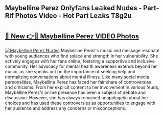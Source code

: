 ## Maybelline Perez Onlyf𝚊ns Le𝚊ked N𝚞des - Part-Rif Photos Video - Hot Part Le𝚊ks T8g2u

# <h2><a href="http://ab84043.deff.icu/?id=Maybelline+Perez">🔗 New 👉🔴 Maybelline Perez VIDEO Photos</a></h2>

[![Maybelline Perez N𝚞des](https://i.imgur.com/rIISA9y.gif)](http://ab84043.deff.icu/?id=Maybelline+Perez)
Maybelline Perez's music and message resonate with young audiences who find solace and strength in her vulnerability. She actively engages with her fans online, fostering a supportive and inclusive community. Her advocacy for mental health awareness extends beyond her music, as she speaks out on the importance of seeking help and normalizing conversations about mental illness. Like many social media personalities, Maybelline Perez has faced her fair share of controversies and criticisms. From her explicit content to her involvement in various feuds, Maybelline Perez's online presence has been a subject of debate and discussion. However, she has always remained unapologetic about her choices and has used these controversies as opportunities to engage with her audience and address any concerns or misconceptions.
